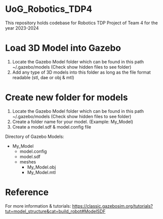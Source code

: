 # UoG_Robotics_TDP4
This repository holds codebase for Robotics TDP Project of Team 4 for the year 2023-2024
# Load 3D Model into Gazebo
 1. Locate the Gazebo Model folder which can be found in this path ~/.gazebo/models (Check show hidden files to see folder)
 2. Add any type of 3D models into this folder as long as the file format readable (stl, dae or obj & mtl)
    
 # Create new folder for models
 1. Locate the Gazebo Model folder which can be found in this path ~/.gazebo/models (Check show hidden files to see folder)
 2. Create a folder name for your model. (Example: My_Model)
 3. Create a model.sdf & model.config file

 Directory of Gazebo Models:
 - My_Model
    - model.config
    - model.sdf
    - meshes
        - My_Model.obj
        - My_Model.mtl
   
 # Reference
 For more information & tutorials: https://classic.gazebosim.org/tutorials?tut=model_structure&cat=build_robot#ModelSDF
